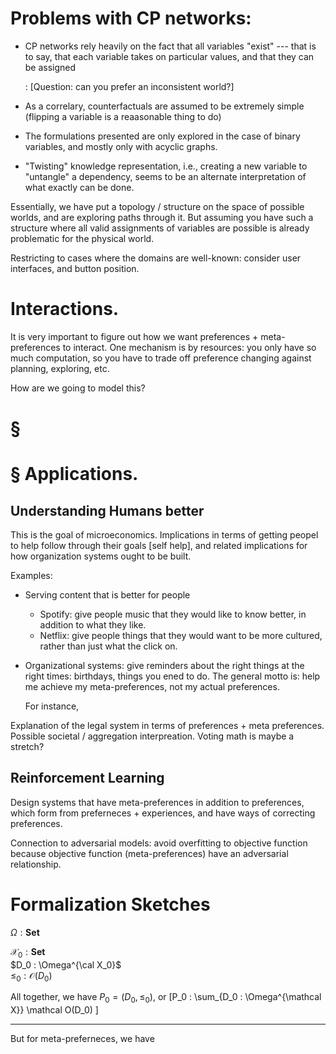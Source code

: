 # Problems with CP networks:

- CP networks rely heavily on the fact that all variables "exist" --- that is to say, that each variable takes on particular values, and that they can be assigned

	:	[Question: can you prefer an inconsistent world?]

- As a correlary, counterfactuals are assumed to be extremely simple (flipping a variable is a reaasonable thing to do)
- The formulations presented are only explored in the case of binary variables, and mostly only with acyclic graphs.
- "Twisting" knowledge representation, i.e., creating a new variable to "untangle" a dependency, seems to be an alternate interpretation of what exactly can be done.




Essentially, we have put a topology / structure on the space of possible worlds, and are exploring paths through it. But assuming you have such a structure where all valid assignments of variables are possible is already problematic for the physical world.

Restricting to cases where the domains are well-known: consider user interfaces, and button position.


# Interactions.

It is very important to figure out how we want preferences + meta-preferences to interact. One mechanism is by resources: you only have so much computation, so you have to trade off preference changing against planning, exploring, etc.


How are we going to model this? 



# § 


# § Applications.

## Understanding Humans better
This is the goal of microeconomics. Implications in terms of getting peopel to help follow through their goals [self help],
and related implications for how organization systems ought to be built. 

Examples:

 - Serving content that is better for people
	 - Spotify: give people music that they would like to know better, in addition to what they like.
	 -  Netflix: give people things that they would want to be more cultured, rather than just what the click on.


 - Organizational systems: give reminders about the right things at the right times: birthdays, things you ened to do. The general motto is: help me achieve my meta-preferences, not my actual preferences. 

	For instance, 
 


Explanation of the legal system in terms of preferences + meta preferences. Possible societal / aggregation interpreation. Voting math is maybe a stretch?

## Reinforcement Learning

Design systems that have meta-preferences in addition to preferences, which form from preferneces + experiences, and have ways of correcting preferences.


Connection to adversarial models: avoid overfitting to objective function because objective function (meta-preferences) have an adversarial relationship.



# Formalization Sketches

$\Omega : \mathbf{Set}$

$\mathcal X_0 : \mathbf{Set}$  
$D_0 : \Omega^{\cal X_0}$  
$\leq_0 : \mathcal O(D_0)$

All together, we have $P_0 = (D_0, \leq_0)$, or
\[P_0 : \sum_{D_0 : \Omega^{\mathcal X}} \mathcal O(D_0) \]

----

But for meta-preferneces, we have 
 
